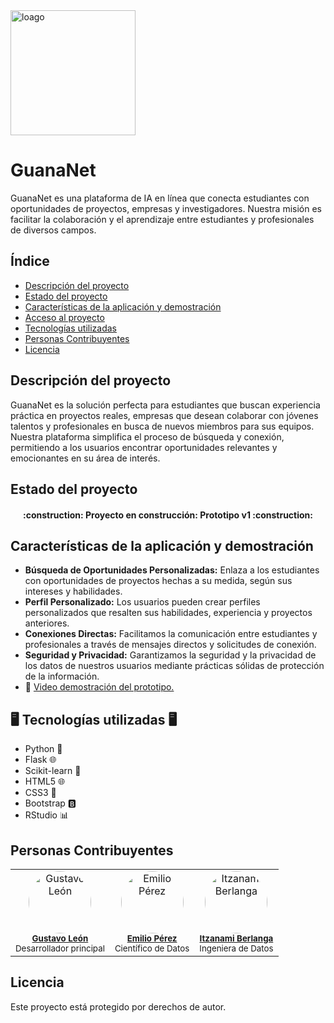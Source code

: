 <img src="https://github.com/miloperez/HackAI2024-GuanaNet/assets/73152554/0761cd89-ecd5-4d8d-af45-ef534e3fa89b" alt="loago" width="200" class="center">

# GuanaNet
GuanaNet es una plataforma de IA en línea que conecta estudiantes con oportunidades de proyectos, empresas y investigadores. Nuestra misión es facilitar la colaboración y el aprendizaje entre estudiantes y profesionales de diversos campos.

## Índice

- [Descripción del proyecto](#descripción-del-proyecto)
- [Estado del proyecto](#estado-del-proyecto)
- [Características de la aplicación y demostración](#características-de-la-aplicación-y-demostración)
- [Acceso al proyecto](#acceso-al-proyecto)
- [Tecnologías utilizadas](#tecnologías-utilizadas)
- [Personas Contribuyentes](#personas-contribuyentes)
- [Licencia](#licencia)

## Descripción del proyecto

GuanaNet es la solución perfecta para estudiantes que buscan experiencia práctica en proyectos reales, empresas que desean colaborar con jóvenes talentos y profesionales en busca de nuevos miembros para sus equipos. Nuestra plataforma simplifica el proceso de búsqueda y conexión, permitiendo a los usuarios encontrar oportunidades relevantes y emocionantes en su área de interés.

## Estado del proyecto

<h4 align="center">
:construction: Proyecto en construcción: Prototipo v1 :construction:
</h4>

## Características de la aplicación y demostración

- **Búsqueda de Oportunidades Personalizadas:** Enlaza a los estudiantes con oportunidades de proyectos hechas a su medida, según sus intereses y habilidades.
- **Perfil Personalizado:** Los usuarios pueden crear perfiles personalizados que resalten sus habilidades, experiencia y proyectos anteriores.
- **Conexiones Directas:** Facilitamos la comunicación entre estudiantes y profesionales a través de mensajes directos y solicitudes de conexión.
- **Seguridad y Privacidad:** Garantizamos la seguridad y la privacidad de los datos de nuestros usuarios mediante prácticas sólidas de protección de la información.
- 🎥 [Video demostración del prototipo.](https://youtu.be/mYaC1d1TyYU)

##  🖥️ Tecnologías utilizadas 🖥️
- Python 🐍
- Flask 🌐
- Scikit-learn 🧠
- HTML5 🌐
- CSS3 🎨
- Bootstrap 🅱️
- RStudio 📊

## Personas Contribuyentes
<table align="center">
  <tr>
    <td align="center">
      <a href="https://github.com/Chocotabo">
        <img src="https://github.com/Acceleretta.png" width="100" style="border-radius: 50%;" alt="Gustavo León"/><br />
      </a>
      <sub><b><a href="https://github.com/Acceleretta">Gustavo León</a></b></sub><br />
      <sub>Desarrollador principal</sub>
    </td>
    <td align="center">
      <a href="https://github.com/miloperez">
        <img src="https://github.com/miloperez.png" width="100" style="border-radius: 50%;" alt="Emilio Pérez"/><br />
      </a>
      <sub><b><a href="https://github.com/miloperez">Emilio Pérez</a></b></sub><br />
      <sub>Científico de Datos</sub>
    </td>
    <td align="center">
      <a href="https://github.com/Pitzanami">
        <img src="https://github.com/Pizzanami.png" width="100" style="border-radius: 50%;" alt="Itzanami Berlanga"/><br />
      </a>
      <sub><b><a href="https://github.com/Pizzanami">Itzanami Berlanga</a></b></sub><br />
      <sub>Ingeniera de Datos</sub>
    </td>
  </tr>
</table>





## Licencia

Este proyecto está protegido por derechos de autor.
